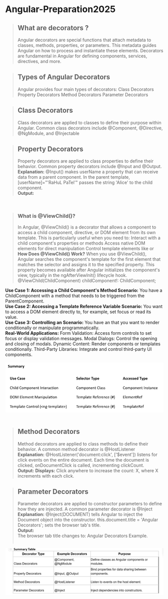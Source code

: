 # Angular-Preparation2025



>  ## What are decorators ?
> Angular decorators are special functions that attach metadata to classes, methods, properties, or parameters. This metadata guides Angular on how to process and instantiate these elements. Decorators are fundamental in Angular for defining components, services, directives, and more.

>  ## Types of Angular Decorators
> Angular provides four main types of decorators:
> Class Decorators
> Property Decorators
> Method Decorators
> Parameter Decorators

>  ## Class Decorators
> Class decorators are applied to classes to define their purpose within Angular. Common class decorators include @Component, @Directive, @NgModule, and @Injectable

>  ## Property Decorators
> Property decorators are applied to class properties to define their behavior. Common property decorators include @Input and @Output.<br/>
**Explanation:**
@Input() makes userName a property that can receive data from a parent component.
In the parent template, [userName]="'RaHuL PaTel'" passes the string 'Alice' to the child component.<br/>
**Output:**
 <br/>

 > ### What is @ViewChild()?
 > In Angular, @ViewChild() is a decorator that allows a component to access a child component, directive,
or DOM element from its own template. 
This is particularly useful when you need to:
	Interact with a child component's properties or methods
	Access native DOM elements for direct manipulation
	Control template elements like <ng-template> or <ng-container>
**How Does @ViewChild() Work?**
When you use @ViewChild(), Angular searches the component's template for the first element that 
matches the selector and assigns it to the specified property. This property becomes available after 
Angular initializes the component's view, typically in the ngAfterViewInit() lifecycle hook.
@ViewChild(ChildComponent) childComponent!: ChildComponent;

**Use Case 1: Accessing a Child Component's Method Scenario:**
You have a ChildComponent with a method that needs to be triggered from the ParentComponent.<br/>
**Use Case 2: Accessing a Template Reference Variable Scenario:**
You want to access a DOM element directly to, for example, set focus or read its value.<br/>
**Use Case 3: Controlling an <ng-template> Scenario:**
You have an <ng-template> that you want to render conditionally or manipulate programmatically.<br/>
**Real-World Applications:**
Form Validation: Access form controls to set focus or display validation messages.
Modal Dialogs: Control the opening and closing of modals.
Dynamic Content: Render components or templates conditionally.
Third-Party Libraries: Integrate and control third-party UI components.<br/><br/>
![alt text](image-1.png)<br/> <br/>


>  ## Method Decorators
> Method decorators are applied to class methods to define their behavior. A common method decorator is @HostListener<br/>
**Explanation:**
@HostListener('document:click', ['$event']) listens for click events on the entire document.
Each time the document is clicked, onDocumentClick is called, incrementing clickCount.<br/>
**Output:**
**Displays:** Click anywhere to increase the count: X, where X increments with each click. <br/>



>  ## Parameter Decorators
> Parameter decorators are applied to constructor parameters to define how they are injected. 
A common parameter decorator is @Inject<br/>
**Explanation:**
@Inject(DOCUMENT) tells Angular to inject the Document object into the constructor.
this.document.title = 'Angular Decorators'; sets the browser tab's title.<br/>
**Output:**     
The browser tab title changes to: Angular Decorators Example.<br/><br/>

![alt text](image.png) <br/><br/>


